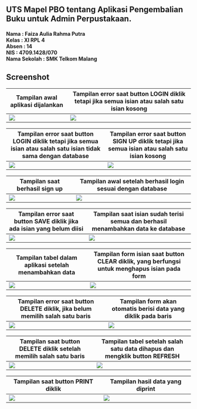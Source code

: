 ## UTS Mapel PBO tentang Aplikasi Pengembalian Buku untuk Admin Perpustakaan.
#### Nama : Faiza Aulia Rahma Putra<br>Kelas : XI RPL 4<br>Absen : 14<br>NIS : 4709.1428/070<br>Nama Sekolah : SMK Telkom Malang

## Screenshot
Tampilan awal aplikasi dijalankan | Tampilan error saat button LOGIN diklik tetapi jika semua isian atau salah satu isian kosong
------------ | -------------
<img src="https://cloud.githubusercontent.com/assets/21327758/24032167/20195424-0b19-11e7-94d9-4f7007b56c99.PNG"/> | <img src="https://cloud.githubusercontent.com/assets/21327758/24032259/a18fa198-0b19-11e7-99ca-35a78a740e20.PNG"/>

Tampilan error saat button LOGIN diklik tetapi jika semua isian atau salah satu isian tidak sama dengan database | Tampilan error saat button SIGN UP diklik tetapi jika semua isian atau salah satu isian kosong
------------ | -------------
<img src="https://cloud.githubusercontent.com/assets/21327758/24032325/f7e1c184-0b19-11e7-8edd-1b4313addd6d.PNG"/> | <img src="https://cloud.githubusercontent.com/assets/21327758/24032335/0b579748-0b1a-11e7-8d13-41f196fbcfb5.PNG"/>

Tampilan saat berhasil sign up | Tampilan awal setelah berhasil login sesuai dengan database
------------ | -------------
<img src="https://cloud.githubusercontent.com/assets/21327758/24032349/1ea3b746-0b1a-11e7-834b-1e955c31b71b.PNG"/> | <img src="https://cloud.githubusercontent.com/assets/21327758/24032363/332eb576-0b1a-11e7-9b5b-eb6ea00c72ea.PNG"/>

Tampilan error saat button SAVE diklik jika ada isian yang belum diisi | Tampilan saat isian sudah terisi semua dan berhasil menambahkan data ke database
------------ | -------------
<img src="https://cloud.githubusercontent.com/assets/21327758/24032382/49fe7b10-0b1a-11e7-979b-242dc04b0ba1.PNG"/> | <img src="https://cloud.githubusercontent.com/assets/21327758/24032409/69adb0d4-0b1a-11e7-841d-cb418733ab7f.PNG"/>

Tampilan tabel dalam aplikasi setelah menambahkan data | Tampilan form isian saat button CLEAR diklik, yang berfungsi untuk menghapus isian pada form
------------ | -------------
<img src="https://cloud.githubusercontent.com/assets/21327758/24033643/7f44dc0a-0b20-11e7-8f40-cbd8d4240544.PNG"/> | <img src="https://cloud.githubusercontent.com/assets/21327758/24033661/95cb7326-0b20-11e7-812f-4e45af4c2eca.PNG"/>

Tampilan error saat button DELETE diklik, jika belum memilih salah satu baris | Tampilan form  akan otomatis berisi data yang diklik pada baris
------------ | -------------
<img src="https://cloud.githubusercontent.com/assets/21327758/24033687/b5b04626-0b20-11e7-838f-5a77d1b106a9.PNG"/> | <img src="https://cloud.githubusercontent.com/assets/21327758/24033712/cf9bfb84-0b20-11e7-8e6c-70545ee712c0.PNG"/>

Tampilan saat button DELETE diklik setelah memilih salah satu baris | Tampilan tabel setelah salah satu data dihapus dan mengklik button REFRESH
------------ | -------------
<img src="https://cloud.githubusercontent.com/assets/21327758/24034089/75b13d1c-0b22-11e7-96e3-0d2f93d990eb.PNG"/> | <img src="https://cloud.githubusercontent.com/assets/21327758/24034111/93b343a0-0b22-11e7-9d7f-2c142ba17fcf.PNG"/>

Tampilan saat button PRINT diklik | Tampilan hasil data yang diprint
------------ | -------------
<img src="https://cloud.githubusercontent.com/assets/21327758/24034139/b1923dd6-0b22-11e7-897c-1d8d56671202.PNG"/> | <img src="https://cloud.githubusercontent.com/assets/21327758/24034155/c1e8c588-0b22-11e7-9943-ec8f32e0add2.PNG"/>
